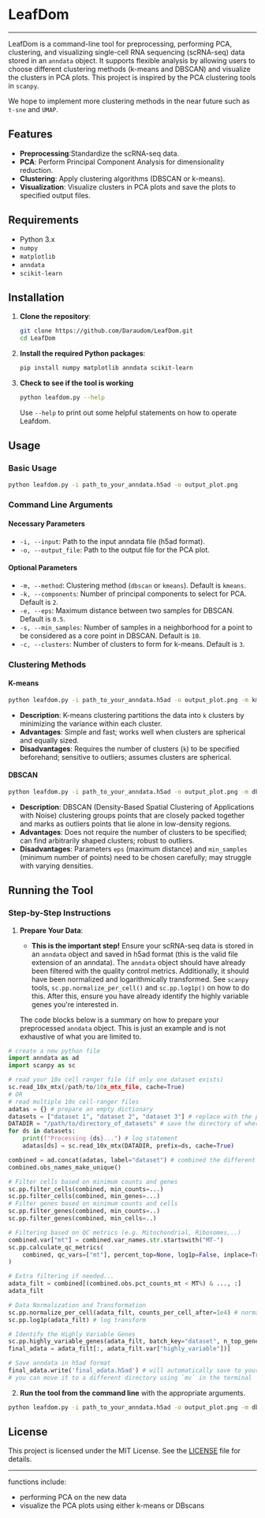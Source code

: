 # LeafDom
---

LeafDom is a command-line tool for preprocessing, performing PCA, clustering, and visualizing single-cell RNA sequencing (scRNA-seq) data stored in an `anndata` object. It supports flexible analysis by allowing users to choose different clustering methods (k-means and DBSCAN) and visualize the clusters in PCA plots. This project is inspired by the PCA clustering tools in `scanpy`.

We hope to implement more clustering methods in the near future such as `t-sne` and `UMAP`.

## Features

- **Preprocessing**:Standardize the scRNA-seq data.
- **PCA**: Perform Principal Component Analysis for dimensionality reduction.
- **Clustering**: Apply clustering algorithms (DBSCAN or k-means).
- **Visualization**: Visualize clusters in PCA plots and save the plots to specified output files.

## Requirements

- Python 3.x
- `numpy`
- `matplotlib`
- `anndata`
- `scikit-learn`

## Installation

1. **Clone the repository**:
   ```bash
   git clone https://github.com/Daraudom/LeafDom.git
   cd LeafDom
   ```

2. **Install the required Python packages**:
   ```bash
   pip install numpy matplotlib anndata scikit-learn
   ```
3. **Check to see if the tool is working**
   ```bash
   python leafdom.py --help
   ```
   Use `--help` to print out some helpful statements on how to operate Leafdom.

## Usage

### Basic Usage

```bash
python leafdom.py -i path_to_your_anndata.h5ad -o output_plot.png
```
### Command Line Arguments

#### Necessary Parameters

- `-i, --input`: Path to the input anndata file (h5ad format).
- `-o, --output_file`: Path to the output file for the PCA plot.

#### Optional Parameters

- `-m, --method`: Clustering method (`dbscan` or `kmeans`). Default is `kmeans`.
- `-k, --components`: Number of principal components to select for PCA. Default is `2`.
- `-e, --eps`: Maximum distance between two samples for DBSCAN. Default is `0.5`.
- `-s, --min_samples`: Number of samples in a neighborhood for a point to be considered as a core point in DBSCAN. Default is `10`.
- `-c, --clusters`: Number of clusters to form for k-means. Default is `3`.

### Clustering Methods

#### K-means

```bash
python leafdom.py -i path_to_your_anndata.h5ad -o output_plot.png -m kmeans -c <numer of clusters> -k <number of PCs>
```

- **Description**: K-means clustering partitions the data into `k` clusters by minimizing the variance within each cluster.
- **Advantages**: Simple and fast; works well when clusters are spherical and equally sized.
- **Disadvantages**: Requires the number of clusters (`k`) to be specified beforehand; sensitive to outliers; assumes clusters are spherical.

#### DBSCAN

```bash
python leafdom.py -i path_to_your_anndata.h5ad -o output_plot.png -m dbscan -eps <max distance between two samples> -s <min-samples in neighborhood> -k <number of PCs>
```

- **Description**: DBSCAN (Density-Based Spatial Clustering of Applications with Noise) clustering groups points that are closely packed together and marks as outliers points that lie alone in low-density regions.
- **Advantages**: Does not require the number of clusters to be specified; can find arbitrarily shaped clusters; robust to outliers.
- **Disadvantages**: Parameters `eps` (maximum distance) and `min_samples` (minimum number of points) need to be chosen carefully; may struggle with varying densities.

## Running the Tool

### Step-by-Step Instructions

1. **Prepare Your Data**:
   - **This is the important step!** Ensure your scRNA-seq data is stored in an `anndata` object and saved in h5ad format (this is the valid file extension of an anndata). The `anndata` object should have already been filtered with the quality control metrics. Additionally, it should have been normalized and logarithmically transformed. See `scanpy` tools, `sc.pp.normalize_per_cell()` and `sc.pp.log1p()` on how to do this. After this, ensure you have already identify the highly variable genes you're interested in. 
   
   The code blocks below is a summary on how to prepare your preprocessed `anndata` object. This is just an example and is not exhaustive of what you are limited to.

```python
# create a new python file
import anndata as ad
import scanpy as sc

# read your 10x cell ranger file (if only one dataset exists)
sc.read_10x_mtx(/path/to/10x_mtx_file, cache=True)
# OR
# read multiple 10x cell-ranger files
adatas = {} # prepare an empty dictionary
datasets = ["dataset 1", "dataset 2", "dataset 3"] # replace with the prefix of your datasets (e.g. GSM5114464_S7_D20)
DATADIR = "/path/to/directory_of_datasets" # save the directory of where your datasets is
for ds in datasets:
    print(f"Processing {ds}...") # log statement
    adatas[ds] = sc.read_10x_mtx(DATADIR, prefix=ds, cache=True)

combined = ad.concat(adatas, label="dataset") # combined the different adatas into one object using concat
combined.obs_names_make_unique()
```
```python
# Filter cells based on minimum counts and genes
sc.pp.filter_cells(combined, min_counts=...)
sc.pp.filter_cells(combined, min_genes=...)
# Filter genes based on minimum counts and cells
sc.pp.filter_genes(combined, min_counts=..)
sc.pp.filter_genes(combined, min_cells=..)

# Filtering based on QC metrics (e.g. Mitochondrial, Ribosomes,..)
combined.var["mt"] = combined.var_names.str.startswith("MT-") 
sc.pp.calculate_qc_metrics(
    combined, qc_vars=["mt"], percent_top=None, log1p=False, inplace=True
)

# Extra filtering if needed...
adata_filt = combined[(combined.obs.pct_counts_mt < MT%) & ..., :] 
adata_filt
```

```python
# Data Normalization and Transformation
sc.pp.normalize_per_cell(adata_filt, counts_per_cell_after=1e4) # normalize to 10,000 reads/cell
sc.pp.log1p(adata_filt) # log transform

# Identify the Highly Variable Genes
sc.pp.highly_variable_genes(adata_filt, batch_key="dataset", n_top_genes=INTEGER)
final_adata = adata_filt[:, adata_filt.var["highly_variable"])]

# Save anndata in h5ad format
final_adata.write('final_adata.h5ad') # will automatically save to your current working diredctory
# you can move it to a different directory using `mv` in the terminal
```

2. **Run the tool from the command line** with the appropriate arguments.

```bash
python leafdom.py -i path_to_your_anndata.h5ad -o output_plot.png -m dbscan -k 2 -e 0.5 -s 10
```

## License

This project is licensed under the MIT License. See the [LICENSE](LICENSE) file for details.

---


functions include:
<!-- - preprocessing (normalization and log transformation)
- selecting highly variable genes -> new adata object with only the highest variable genes (select top n genes) -->
- performing PCA on the new data
- visualize the PCA plots using either k-means or DBscans
